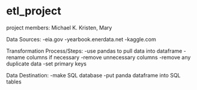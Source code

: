 # etl_project
project members: Michael K. Kristen, Mary

Data Sources:
-eia.gov
-yearbook.enerdata.net
-kaggle.com


Transformation Process/Steps:
-use pandas to pull data into dataframe
-rename columns if necessary
-remove unnecessary columns
-remove any duplicate data
-set primary keys

Data Destination:
-make SQL database
-put panda dataframe into SQL tables

